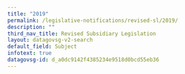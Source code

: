 ```yaml
---
title: "2019"
permalink: /legislative-notifications/revised-sl/2019/
description: ""
third_nav_title: Revised Subsidiary Legislation
layout: datagovsg-v2-search
default_field: Subject
infotext: true
datagovsg-id: d_a0dc9142f4385234e9518d0bcd55eb36
---
```

